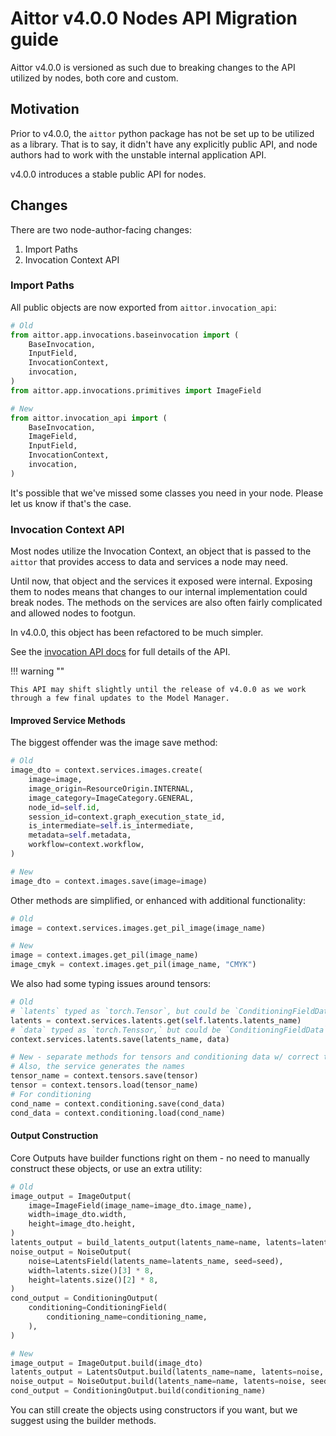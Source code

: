 # Aittor v4.0.0 Nodes API Migration guide

Aittor v4.0.0 is versioned as such due to breaking changes to the API utilized
by nodes, both core and custom.

## Motivation

Prior to v4.0.0, the `aittor` python package has not be set up to be utilized
as a library. That is to say, it didn't have any explicitly public API, and node
authors had to work with the unstable internal application API.

v4.0.0 introduces a stable public API for nodes.

## Changes

There are two node-author-facing changes:

1. Import Paths
1. Invocation Context API

### Import Paths

All public objects are now exported from `aittor.invocation_api`:

```py
# Old
from aittor.app.invocations.baseinvocation import (
    BaseInvocation,
    InputField,
    InvocationContext,
    invocation,
)
from aittor.app.invocations.primitives import ImageField

# New
from aittor.invocation_api import (
    BaseInvocation,
    ImageField,
    InputField,
    InvocationContext,
    invocation,
)
```

It's possible that we've missed some classes you need in your node. Please let
us know if that's the case.

### Invocation Context API

Most nodes utilize the Invocation Context, an object that is passed to the
`aittor` that provides access to data and services a node may need.

Until now, that object and the services it exposed were internal. Exposing them
to nodes means that changes to our internal implementation could break nodes.
The methods on the services are also often fairly complicated and allowed nodes
to footgun.

In v4.0.0, this object has been refactored to be much simpler.

See the [invocation API docs](./invocation-api.md) for full details of the API.

!!! warning ""

    This API may shift slightly until the release of v4.0.0 as we work through a few final updates to the Model Manager.

#### Improved Service Methods

The biggest offender was the image save method:

```py
# Old
image_dto = context.services.images.create(
    image=image,
    image_origin=ResourceOrigin.INTERNAL,
    image_category=ImageCategory.GENERAL,
    node_id=self.id,
    session_id=context.graph_execution_state_id,
    is_intermediate=self.is_intermediate,
    metadata=self.metadata,
    workflow=context.workflow,
)

# New
image_dto = context.images.save(image=image)
```

Other methods are simplified, or enhanced with additional functionality:

```py
# Old
image = context.services.images.get_pil_image(image_name)

# New
image = context.images.get_pil(image_name)
image_cmyk = context.images.get_pil(image_name, "CMYK")
```

We also had some typing issues around tensors:

```py
# Old
# `latents` typed as `torch.Tensor`, but could be `ConditioningFieldData`
latents = context.services.latents.get(self.latents.latents_name)
# `data` typed as `torch.Tenssor,` but could be `ConditioningFieldData`
context.services.latents.save(latents_name, data)

# New - separate methods for tensors and conditioning data w/ correct typing
# Also, the service generates the names
tensor_name = context.tensors.save(tensor)
tensor = context.tensors.load(tensor_name)
# For conditioning
cond_name = context.conditioning.save(cond_data)
cond_data = context.conditioning.load(cond_name)
```

#### Output Construction

Core Outputs have builder functions right on them - no need to manually
construct these objects, or use an extra utility:

```py
# Old
image_output = ImageOutput(
    image=ImageField(image_name=image_dto.image_name),
    width=image_dto.width,
    height=image_dto.height,
)
latents_output = build_latents_output(latents_name=name, latents=latents, seed=None)
noise_output = NoiseOutput(
    noise=LatentsField(latents_name=latents_name, seed=seed),
    width=latents.size()[3] * 8,
    height=latents.size()[2] * 8,
)
cond_output = ConditioningOutput(
    conditioning=ConditioningField(
        conditioning_name=conditioning_name,
    ),
)

# New
image_output = ImageOutput.build(image_dto)
latents_output = LatentsOutput.build(latents_name=name, latents=noise, seed=self.seed)
noise_output = NoiseOutput.build(latents_name=name, latents=noise, seed=self.seed)
cond_output = ConditioningOutput.build(conditioning_name)
```

You can still create the objects using constructors if you want, but we suggest
using the builder methods.
